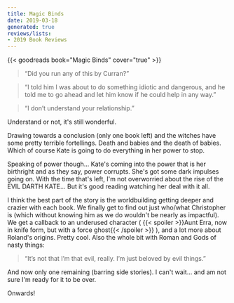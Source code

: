 ```yaml
---
title: Magic Binds
date: 2019-03-18
generated: true
reviews/lists:
- 2019 Book Reviews
---
```

{{< goodreads book="Magic Binds" cover="true" >}}

>  “Did you run any of this by Curran?”  

>  “I told him I was about to do something idiotic and dangerous, and he told me to go ahead and let him know if he could help in any way.”  

>  “I don’t understand your relationship.”  

<!--more-->

Understand or not, it's still wonderful.  

Drawing towards a conclusion (only one book left) and the witches have some pretty terrible fortellings. Death and babies and the death of babies. Which of course Kate is going to do everything in her power to stop.  

Speaking of power though... Kate's coming into the power that is her birthright and as they say, power corrupts. She's got some dark impulses going on. With the time that's left, I'm not overworried about the rise of the EVIL DARTH KATE... But it's good reading watching her deal with it all.  

I think the best part of the story is the worldbuilding getting deeper and crazier with each book. We finally get to find out just who/what Christopher is (which without knowing him as we do wouldn't be nearly as impactful). We get a callback to an underused character (  {{< spoiler >}}Aunt Erra, now in knife form, but with a force ghost{{< /spoiler >}}  ), and a lot more about Roland's origins. Pretty cool. Also the whole bit with Roman and Gods of nasty things:  

> “It’s not that I’m that evil, really. I’m just beloved by evil things.”

And now only one remaining (barring side stories). I can't wait... and am not sure I'm ready for it to be over.  

Onwards!  


